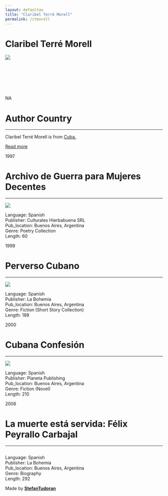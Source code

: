 ```yaml
---
layout: defaultau
title: "Claribel Terré Morell"
permalink: /ctmorell
---
```

<!-- partial:index.partial.html -->
<div class="content">
    <h1>Claribel Terré Morell</h1>
    <div class="quote">
        <div><img src="https://oncubanews.com/wp-content/uploads/2021/12/Sin-titulo-1-5.jpg" class="logo"></div>
    </div>
    <div class="timeline">
        <div style="padding-bottom:100px;"></div>
        <div class="block">
            <div class="date right"><p class="right"> NA </p></div>
            <div class="dot"></div>
            <div class="left first">
              <div class="author_country">
                <h1>Author Country</h1><hr>
          <div class="aclocation">  <p>Claribel Terré Morell is from <a href="http://localhost:4000/14">Cuba.</a></p></div>
                <div class="acreadmore"><a href="NA" target="_blank">Read more</a></div>
            </div>
            </div>
        </div>
        <div class="block">
            <div class="date left"><p class="left">1997</p></div>
            <div class="dot"></div>
            <div class="right">
                <h1>Archivo de Guerra para Mujeres Decentes</h1><hr>
                <p><img src="https://pictures.abebooks.com/inventory/md/md16032889538.jpg"></p>
                <p>
                Language: Spanish<br/>
                Publisher: Culturales Hierbabuena SRL<br/>
                Pub_location: Buenos Aires, Argentina<br/>
                Genre: Poetry Collection<br/>
                Length: 60</p>
            </div>
        </div>
        <div class="block">
            <div class="date right"><p class="right">1999</p></div>
            <div class="dot"></div>
            <div class="left hide">
                <h1>Perverso Cubano</h1><hr>
                <p><img src="https://pictures.abebooks.com/inventory/16032907322.jpg"></p>
                <p>Language: Spanish<br/>
                Publisher: La Bohemia<br/>
                Pub_location: Buenos Aires, Argentina<br/>
                Genre: Fiction (Short Story Collection)<br/>
                Length: 189</p>
            </div>
        </div>
        <div class="block">
            <div class="date left"><p class="left">2000</p></div>
            <div class="dot"></div>
            <div class="right hide">
                <h1>Cubana Confesión</h1><hr>
                <p><img src="https://images-na.ssl-images-amazon.com/images/I/91jm-3ohjvL.jpg"></p>
                <p>Language: Spanish<br/>
                Publisher: Planeta Publishing<br/>
                Pub_location: Buenos Aires, Argentina<br/>
                Genre: Fiction (Novel)<br/>
                Length: 210</p>
            </div>
        </div>
        <div class="block">
            <div class="date right"><p class="right">2006</p></div>
            <div class="dot"></div>
            <div class="left hide">
                <h1>La muerte está servida: Félix Peyrallo Carbajal</h1><hr>
                <p><img src=""></p>
                <p>Language: Spanish<br/>
                Publisher: La Bohemia<br/>
                Pub_location: Buenos Aires, Argentina<br/>
                Genre: Biography<br/>
                Length: 292</p>
            </div>
        </div>
        <div id="footer">
        <p id="copyright">Made by&nbsp;<strong><a href="https://www.linkedin.com/in/nicolae-stefan-tudoran-b02291127/" target="_blank">StefanTudoran</a></strong></p>
    </div>
</div>
<!-- partial -->
  <script src='https://cdnjs.cloudflare.com/ajax/libs/jquery/3.1.1/jquery.min.js'></script><script  src="assets/js/authorscript.js"></script>
